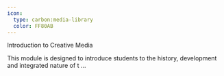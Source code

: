 ```yaml
---
icon:
  type: carbon:media-library
  color: FF80AB
---
```


Introduction to Creative Media

This module is designed to introduce students to the history, development and integrated nature of t ... 
